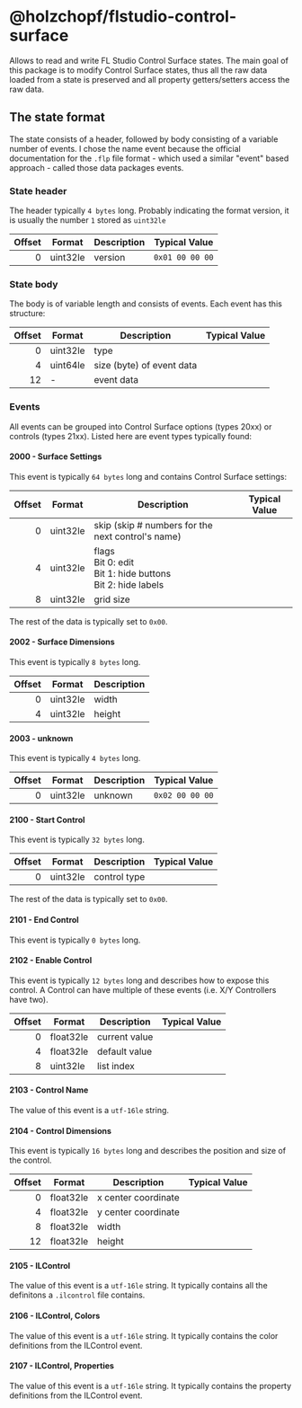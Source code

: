 # @holzchopf/flstudio-control-surface

Allows to read and write FL Studio Control Surface states. The main goal of this package is to modify Control Surface states, thus all the raw data loaded from a state is preserved and all property getters/setters access the raw data.

## The state format

The state consists of a header, followed by body consisting of a variable number of events. I chose the name event because the official documentation for the `.flp` file format - which used a similar "event" based approach - called those data packages events.

### State header

The header typically `4 bytes` long. Probably indicating the format version, it is usually the number `1` stored as `uint32le`

| Offset  | Format    | Description | Typical Value
| ---:    | ---       | ---         | ---
| 0       | uint32le  | version     | `0x01 00 00 00`

### State body

The body is of variable length and consists of events. Each event has this structure:

| Offset  | Format    | Description | Typical Value
| ---:    | ---       | ---         | ---
| 0       | uint32le  | type
| 4       | uint64le  | size (byte) of event data
| 12      | -         | event data

### Events

All events can be grouped into Control Surface options (types 20xx) or controls (types 21xx). Listed here are event types typically found:

#### 2000 - Surface Settings

This event is typically `64 bytes` long and contains Control Surface settings:

| Offset  | Format    | Description | Typical Value
| ---:    | ---       | ---         | ---
| 0       | uint32le  | skip (skip # numbers for the next control's name)
| 4       | uint32le  | flags <br>Bit 0: edit<br>Bit 1: hide buttons<br>Bit 2: hide labels
| 8       | uint32le  | grid size

The rest of the data is typically set to `0x00`.

#### 2002 - Surface Dimensions

This event is typically `8 bytes` long.

| Offset  | Format    | Description
| ---:    | ---       | ---
| 0       | uint32le  | width
| 4       | uint32le  | height

#### 2003 - unknown

This event is typically `4 bytes` long.

| Offset  | Format    | Description | Typical Value
| ---:    | ---       | ---         | ---
| 0       | uint32le  | unknown     | `0x02 00 00 00`

#### 2100 - Start Control

This event is typically `32 bytes` long.

| Offset  | Format    | Description | Typical Value
| ---:    | ---       | ---         | ---
| 0       | uint32le  | control type

The rest of the data is typically set to `0x00`.

#### 2101 - End Control

This event is typically `0 bytes` long.

#### 2102 - Enable Control

This event is typically `12 bytes` long and describes how to expose this control. A Control can have multiple of these events (i.e. X/Y Controllers have two).

| Offset  | Format    | Description | Typical Value
| ---:    | ---       | ---         | ---
| 0       | float32le | current value
| 4       | float32le | default value
| 8       | uint32le  | list index

#### 2103 - Control Name

The value of this event is a `utf-16le` string.

#### 2104 - Control Dimensions

This event is typically `16 bytes` long and describes the position and size of the control.

| Offset  | Format    | Description | Typical Value
| ---:    | ---       | ---         | ---
| 0       | float32le | x center coordinate
| 4       | float32le | y center coordinate
| 8       | float32le | width
| 12      | float32le | height

#### 2105 - ILControl

The value of this event is a `utf-16le` string. It typically contains all the definitons a `.ilcontrol` file contains.

#### 2106 - ILControl, Colors

The value of this event is a `utf-16le` string. It typically contains the color definitions from the ILControl event.

#### 2107 - ILControl, Properties

The value of this event is a `utf-16le` string. It typically contains the property definitions from the ILControl event.
